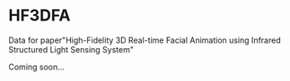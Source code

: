 # HF3DFA
Data for paper"High-Fidelity 3D Real-time Facial Animation using Infrared Structured Light Sensing System"

Coming soon...
